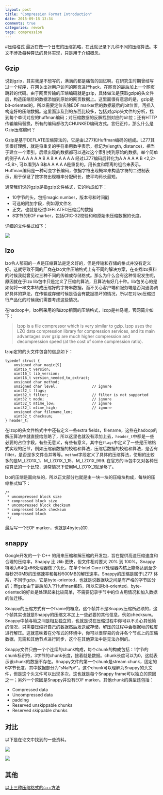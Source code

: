 ```yaml
---
layout: post
title: "Compression Format Introduction"
date: 2015-09-18 13:34
comments: true
categories: rework
tags: compression
---
```


#压缩格式
最近在做一个日志的压缩策略，在此就记录下几种不同的压缩算法。本文不涉及每种算法的具体实现，只是用于介绍概念。

<!--more-->

## Gzip
说到gzip，其实我是不想写的，满满的都是痛苦的回忆啊。在研究生时期曾经写过一个程序，在网关出对用户访问的网页进行hack，在网页的最后加上一个网页跳转的代码。由于网页传输的压缩编码就是gzip，具体做法是获取gzip的头文件后，构造压缩后的数据添加到原始的网页数据上。这里面很有意思的是，gzip是bit-oriented的，所以需要定位去除EOF marker后的数据最后的bit位置，再插入构造好的压缩数据。这里面涉及到的东西比较多，包括对gzip头文件的分析，找到每个单词对应的huffman编码；对压缩数据的反解找到对应的bit位；还有HTTP传输编码替换，所有的编码都改为CHUNKED编码方式。言归正传，那么什么是Gzip压缩编码？

Gzip是基于DEFLATE压缩算法的，它是由LZ77和Huffman编码的组成。LZ77其实很好理解，就是将重复的字符串用数字表示，标记为(length, distance)，相当于建立一个索引，后续出现的数据都可以通过这个索引找到原始的数据。举个简单的例子A A A A A A B A B A A A A A 经过LZ77编码后转化为A A A A A B <2,2> <5,8>, 可以看到A B和A A A A A是重复的，用长度和距离的组合来表示。Huffman编码是一种可变字长编码，依据字符出现概率来构造字符的二进制表示，用于保证了按字符出现概率分配码长，使平均码长最短。

通常我们说的gzip是指gzip文件格式，它的构成如下：

* 10字节的头，包括magic number，版本号和时间戳
* 可选的附加字段，例如源文件名
* 正文，也就是经过DEFLATED压缩后的数据
* 8字节的EOF marker，包括CRC-32校验和和原始未压缩数据的长度。

详细的文件格式如下：

![](http://img-storage.qiniudn.com/15-9-18/30592957.jpg)

## lzo

lzo令人郁闷的一点是压缩算法是定义好的，但是传输和存储的格式并没有定义好。这就导致不同的厂商在lzo文件压缩格式上有不同的解决方案，在查找lzo资料的时候我就曾见过三种不同的传输或存储格式。那么为什么会有这种情况发生呢，原因就在于lzo lib包中只是定义了压缩的算法，且算法有好几十种。lib包关心的是如何将一串文本转成压缩好的字符串数据，而不关心客户端和服务端是否沟通协调好具体的算法，在传输或存储时候是否会有数据损坏的情况，所以在对lzo压缩进行产品化的时候我们需要考虑这些情况。

在hadoop中，lzo所采用的和*lzop*相同的压缩格式，lzop是神马呢，官网简介如下：
>lzop is a file compressor which is very similar to gzip. lzop uses the LZO data compression library for compression services, and its main advantages over gzip are much higher compression and decompression speed (at the cost of some compression ratio).

lzop定的的头文件包含的信息如下：

    typedef struct {
        unsigned char magic[9]
        uint16_t version;
        uint16_t lib_version;
        uint16_t version_needed_to_extract;
        unsigned char method;
        unsigned char level;                // ignore
        uint32_t flags;                     
        uint32_t filter;                    // filter is not supported
        uint32_t mode;                      // ignore
        uint32_t mtime_low;                 // ignore
        uint32_t mtime_high;                // ignore
        unsigned char filename_len;
        uint32_t checksum;
    } header_t;
 
在lzop的头文件格式中中还有定义一些extra fields，filename，这些在hadoop的解压算法中就直接给忽略了，所以这里也就没有添加上去，`header_t`中都是一些必要的占位字段，有些无意义，有些有意义。其中在`flags`中定义了一些是压缩格式实现的细节，例如压缩前数据的校验和算法，压缩后数据的校验和算法，是否有filter，是否是多文件合并等等。`method`字段定义了具体的压缩算法，使用的比较多的是M_LZO1X_1、M_LZO1X_1_15、M_LZO1X_999. 在官方的lib包中又对各种压缩算法的一个比较，通常情况下使用M_LZO1X_1就足够了。

lzo的压缩是面向块的，所以正文部分也就是由一块一块的压缩块构成，每块的压缩格式如下：

    /*
     * uncompressed block size
     * compressed block size
     * uncompressed block checksum
     * compressed block checksum
     * compressed block
     */
    
最后写一个EOF marker，也就是4bytes的0.

## snappy

Google开发的一个 C++ 的用来压缩和解压缩的开发包，旨在提供高速压缩速度和合理的压缩率，Snappy 比 zlib 更快，但文件相对要大 20% 到 100%。Snappy特地为64位x86处理器做了优化，在单个Intel Core i7处理器内核上能够达到至少每秒250MB的压缩速率和每秒500MB的解压速率。Snappy的压缩是属于LZ77 体系，不同于gzip，它是byte-oriented，也就是说数据块之间是有严格的字节区分的；而gzip由于最后加入了Huffman编码，所以它是bit-oriented。byte-oriented的好处是处理起来比较简单，不需要记录字节中的位占用情况和加入数据的位迁移。

Snappy的压缩方式有一个frame的概念，这个帧并不是Snappy压缩所必须的，这个帧其实也就是Snappy的压缩文本加上一些必要的其他信息，例如checksum。Snappy中帧与帧之间是相互独立的，也就是说在压缩过程中你可以不关心其他帧的情况，只需要压缩好自己的数据然后发送或存储，解压的过程中会根据帧的粒度进行解压。这就意味着在分布式的环境中，你可以很容易的合并各个节点上的压缩数据，无需和其他节点进行同步，这个在其他算法中是无法办到的。

Snappy文件只由一个个连续的chunk构成，每个chunk的构成包括：1字节的chunk标识符，3字节的chunk长度，接着就是数据。chunk长度可以为0，这就表示该chunk的数据不存在。Snappy文件的第一个chunk是stream chunk，固定的6字节长度，其中数据部分为"sNaPpY"。这个chunk可以理解为Snappy的头文件，但是这个头文件可以出现多次，这也就是每个Snappy frame可以独立的原因之一；另外一个原因是Snappy并没有EOF marker。其他chunk的类型还包括：

* Compressed data
* Uncompressed data
* padding
* Reserved unskippable chunks
* Reserved skippable chunks

## 对比
以下是在论文中找到的一些资料。

![](http://img-storage.qiniudn.com/15-9-17/82781797.jpg)

![](http://ww1.sinaimg.cn/large/74311666jw1ew5aeta9loj20w10hfdi2.jpg)

## 其他
[以上三种压缩格式的c++方法](https://github.com/billowkiller/Codec)

